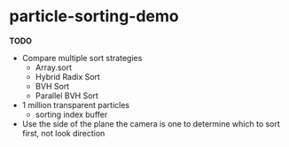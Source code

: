# particle-sorting-demo

**TODO**

- Compare multiple sort strategies
  - Array.sort
  - Hybrid Radix Sort
  - BVH Sort
  - Parallel BVH Sort
- 1 million transparent particles
  - sorting index buffer
- Use the side of the plane the camera is one to determine which to sort first, not look direction